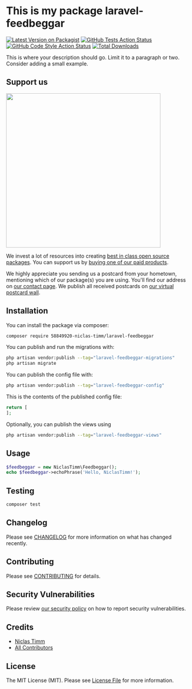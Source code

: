 # This is my package laravel-feedbeggar

[![Latest Version on Packagist](https://img.shields.io/packagist/v/58849920-niclas-timm/laravel-feedbeggar.svg?style=flat-square)](https://packagist.org/packages/58849920-niclas-timm/laravel-feedbeggar)
[![GitHub Tests Action Status](https://img.shields.io/github/actions/workflow/status/58849920-niclas-timm/laravel-feedbeggar/run-tests.yml?branch=main&label=tests&style=flat-square)](https://github.com/58849920-niclas-timm/laravel-feedbeggar/actions?query=workflow%3Arun-tests+branch%3Amain)
[![GitHub Code Style Action Status](https://img.shields.io/github/actions/workflow/status/58849920-niclas-timm/laravel-feedbeggar/fix-php-code-style-issues.yml?branch=main&label=code%20style&style=flat-square)](https://github.com/58849920-niclas-timm/laravel-feedbeggar/actions?query=workflow%3A"Fix+PHP+code+style+issues"+branch%3Amain)
[![Total Downloads](https://img.shields.io/packagist/dt/58849920-niclas-timm/laravel-feedbeggar.svg?style=flat-square)](https://packagist.org/packages/58849920-niclas-timm/laravel-feedbeggar)

This is where your description should go. Limit it to a paragraph or two. Consider adding a small example.

## Support us

[<img src="https://github-ads.s3.eu-central-1.amazonaws.com/laravel-feedbeggar.jpg?t=1" width="419px" />](https://spatie.be/github-ad-click/laravel-feedbeggar)

We invest a lot of resources into creating [best in class open source packages](https://spatie.be/open-source). You can support us by [buying one of our paid products](https://spatie.be/open-source/support-us).

We highly appreciate you sending us a postcard from your hometown, mentioning which of our package(s) you are using. You'll find our address on [our contact page](https://spatie.be/about-us). We publish all received postcards on [our virtual postcard wall](https://spatie.be/open-source/postcards).

## Installation

You can install the package via composer:

```bash
composer require 58849920-niclas-timm/laravel-feedbeggar
```

You can publish and run the migrations with:

```bash
php artisan vendor:publish --tag="laravel-feedbeggar-migrations"
php artisan migrate
```

You can publish the config file with:

```bash
php artisan vendor:publish --tag="laravel-feedbeggar-config"
```

This is the contents of the published config file:

```php
return [
];
```

Optionally, you can publish the views using

```bash
php artisan vendor:publish --tag="laravel-feedbeggar-views"
```

## Usage

```php
$feedbeggar = new NiclasTimm\Feedbeggar();
echo $feedbeggar->echoPhrase('Hello, NiclasTimm!');
```

## Testing

```bash
composer test
```

## Changelog

Please see [CHANGELOG](CHANGELOG.md) for more information on what has changed recently.

## Contributing

Please see [CONTRIBUTING](CONTRIBUTING.md) for details.

## Security Vulnerabilities

Please review [our security policy](../../security/policy) on how to report security vulnerabilities.

## Credits

- [Niclas Timm](https://github.com/58849920+niclas-timm)
- [All Contributors](../../contributors)

## License

The MIT License (MIT). Please see [License File](LICENSE.md) for more information.
